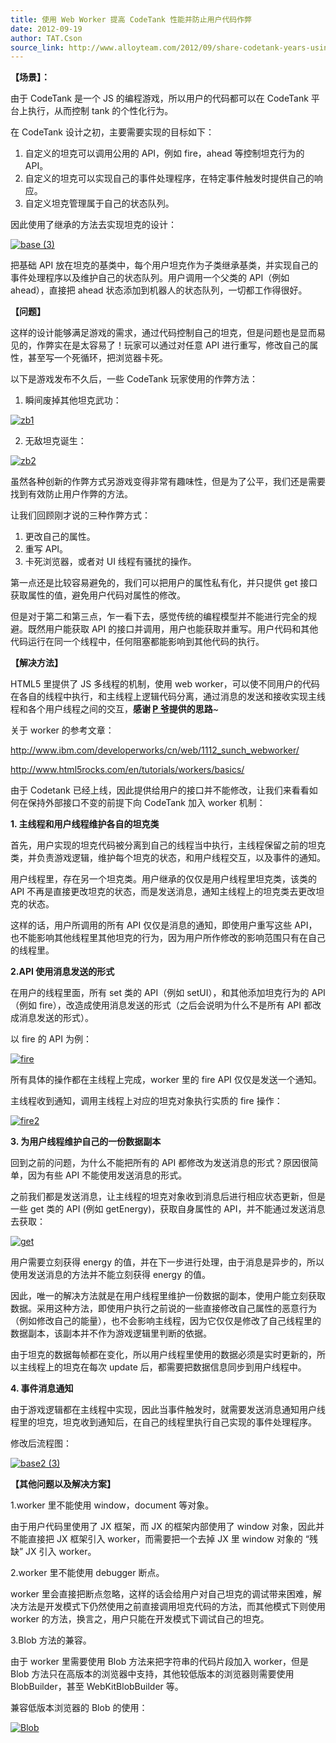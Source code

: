 ```yaml
---
title: 使用 Web Worker 提高 CodeTank 性能并防止用户代码作弊
date: 2012-09-19
author: TAT.Cson
source_link: http://www.alloyteam.com/2012/09/share-codetank-years-using-the-web-worker-to-avoid-cheating-user-code/
---
```


**【场景】：**

由于 CodeTank 是一个 JS 的编程游戏，所以用户的代码都可以在 CodeTank 平台上执行，从而控制 tank 的个性化行为。

在 CodeTank 设计之初，主要需要实现的目标如下：

1.  自定义的坦克可以调用公用的 API，例如 fire，ahead 等控制坦克行为的 API。
2.  自定义的坦克可以实现自己的事件处理程序，在特定事件触发时提供自己的响应。
3.  自定义坦克管理属于自己的状态队列。

因此使用了继承的方法去实现坦克的设计：

[![](http://www.alloyteam.com/wp-content/uploads/2012/09/base-3.png "base (3)")](http://www.alloyteam.com/wp-content/uploads/2012/09/base-3.png)

把基础 API 放在坦克的基类中，每个用户坦克作为子类继承基类，并实现自己的事件处理程序以及维护自己的状态队列。用户调用一个父类的 API（例如 ahead），直接把 ahead 状态添加到机器人的状态队列，一切都工作得很好。

**【问题】**

这样的设计能够满足游戏的需求，通过代码控制自己的坦克，但是问题也是显而易见的，作弊实在是太容易了！玩家可以通过对任意 API 进行重写，修改自己的属性，甚至写一个死循环，把浏览器卡死。

以下是游戏发布不久后，一些 CodeTank 玩家使用的作弊方法：

1. 瞬间废掉其他坦克武功：

[![](http://www.alloyteam.com/wp-content/uploads/2012/09/zb11.jpg "zb1")](http://www.alloyteam.com/wp-content/uploads/2012/09/zb11.jpg)

2. 无敌坦克诞生：

[![](http://www.alloyteam.com/wp-content/uploads/2012/09/zb2.jpg "zb2")](http://www.alloyteam.com/wp-content/uploads/2012/09/zb2.jpg)

虽然各种创新的作弊方式另游戏变得非常有趣味性，但是为了公平，我们还是需要找到有效防止用户作弊的方法。

让我们回顾刚才说的三种作弊方式：

1.  更改自己的属性。
2.  重写 API。
3.  卡死浏览器，或者对 UI 线程有骚扰的操作。

第一点还是比较容易避免的，我们可以把用户的属性私有化，并只提供 get 接口获取属性的值，避免用户代码对属性的修改。

但是对于第二和第三点，乍一看下去，感觉传统的编程模型并不能进行完全的规避。既然用户能获取 API 的接口并调用，用户也能获取并重写。用户代码和其他代码运行在同一个线程中，任何阻塞都能影响到其他代码的执行。

**【解决方法】**

HTML5 里提供了 JS 多线程的机制，使用 web worker，可以使不同用户的代码在各自的线程中执行，和主线程上逻辑代码分离，通过消息的发送和接收实现主线程和各个用户线程之间的交互，**感谢 [P 爷](http://www.alloyteam.com/author/iptton/ "P 爷")提供的思路**~

关于 worker 的参考文章：

<http://www.ibm.com/developerworks/cn/web/1112_sunch_webworker/>

<http://www.html5rocks.com/en/tutorials/workers/basics/>

由于 Codetank 已经上线，因此提供给用户的接口并不能修改，让我们来看看如何在保持外部接口不变的前提下向 CodeTank 加入 worker 机制：

**1. 主线程和用户线程维护各自的坦克类**

首先，用户实现的坦克代码被分离到自己的线程当中执行，主线程保留之前的坦克类，并负责游戏逻辑，维护每个坦克的状态，和用户线程交互，以及事件的通知。

用户线程里，存在另一个坦克类。用户继承的仅仅是用户线程里坦克类，该类的 API 不再是直接更改坦克的状态，而是发送消息，通知主线程上的坦克类去更改坦克的状态。

这样的话，用户所调用的所有 API 仅仅是消息的通知，即使用户重写这些 API，也不能影响其他线程里其他坦克的行为，因为用户所作修改的影响范围只有在自己的线程里。

**2.API 使用消息发送的形式**

在用户的线程里面，所有 set 类的 API（例如 setUI），和其他添加坦克行为的 API（例如 fire），改造成使用消息发送的形式（之后会说明为什么不是所有 API 都改成消息发送的形式）。

以 fire 的 API 为例：

[![](http://www.alloyteam.com/wp-content/uploads/2012/09/fire.jpg "fire")](http://www.alloyteam.com/wp-content/uploads/2012/09/fire.jpg)

所有具体的操作都在主线程上完成，worker 里的 fire API 仅仅是发送一个通知。

主线程收到通知，调用主线程上对应的坦克对象执行实质的 fire 操作：

[![](http://www.alloyteam.com/wp-content/uploads/2012/09/fire21.jpg "fire2")](http://www.alloyteam.com/wp-content/uploads/2012/09/fire21.jpg)

**3. 为用户线程维护自己的一份数据副本**

回到之前的问题，为什么不能把所有的 API 都修改为发送消息的形式？原因很简单，因为有些 API 不能使用发送消息的形式。

之前我们都是发送消息，让主线程的坦克对象收到消息后进行相应状态更新，但是一些 get 类的 API (例如 getEnergy)，获取自身属性的 API，并不能通过发送消息去获取：

[![](http://www.alloyteam.com/wp-content/uploads/2012/09/get.jpg "get")](http://www.alloyteam.com/wp-content/uploads/2012/09/get.jpg)

用户需要立刻获得 energy 的值，并在下一步进行处理，由于消息是异步的，所以使用发送消息的方法并不能立刻获得 energy 的值。

因此，唯一的解决方法就是在用户线程里维护一份数据的副本，使用户能立刻获取数据。采用这种方法，即使用户执行之前说的一些直接修改自己属性的恶意行为（例如修改自己的能量），也不会影响主线程，因为它仅仅是修改了自己线程里的数据副本，该副本并不作为游戏逻辑里判断的依据。

由于坦克的数据每帧都在变化，所以用户线程里使用的数据必须是实时更新的，所以主线程上的坦克在每次 update 后，都需要把数据信息同步到用户线程中。

**4. 事件消息通知**

由于游戏逻辑都在主线程中实现，因此当事件触发时，就需要发送消息通知用户线程里的坦克，坦克收到通知后，在自己的线程里执行自己实现的事件处理程序。

修改后流程图：

[![](http://www.alloyteam.com/wp-content/uploads/2012/09/base2-3.png "base2 (3)")](http://www.alloyteam.com/wp-content/uploads/2012/09/base2-3.png)

**【其他问题以及解决方案】**

1.worker 里不能使用 window，document 等对象。

由于用户代码里使用了 JX 框架，而 JX 的框架内部使用了 window 对象，因此并不能直接把 JX 框架引入 worker，而需要把一个去掉 JX 里 window 对象的 “残缺” JX 引入 worker。

2.worker 里不能使用 debugger 断点。

worker 里会直接把断点忽略，这样的话会给用户对自己坦克的调试带来困难，解决方法是开发模式下仍然使用之前直接调用坦克代码的方法，而其他模式下则使用 worker 的方法，换言之，用户只能在开发模式下调试自己的坦克。

3.Blob 方法的兼容。

由于 worker 里需要使用 Blob 方法来把字符串的代码片段加入 worker，但是 Blob 方法只在高版本的浏览器中支持，其他较低版本的浏览器则需要使用 BlobBuilder，甚至 WebKitBlobBuilder 等。

兼容低版本浏览器的 Blob 的使用：

[![](http://www.alloyteam.com/wp-content/uploads/2012/09/Blob.jpg "Blob")](http://www.alloyteam.com/wp-content/uploads/2012/09/Blob.jpg)